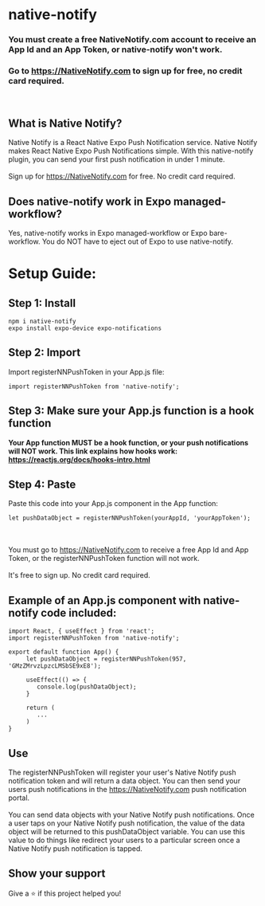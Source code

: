 # native-notify

### You must create a free NativeNotify.com account to receive an App Id and an App Token, or native-notify won't work.
### Go to https://NativeNotify.com to sign up for free, no credit card required.

<br/>

## What is Native Notify?
Native Notify is a React Native Expo Push Notification service. Native Notify makes React Native Expo Push Notifications simple. With this native-notify plugin, you can send your first push notification in under 1 minute.
<br/><br/>
Sign up for https://NativeNotify.com for free. No credit card required.

## Does native-notify work in Expo managed-workflow?
Yes, native-notify works in Expo managed-workflow or Expo bare-workflow. You do NOT have to eject out of Expo to use native-notify.

# Setup Guide:

## Step 1: Install
```
npm i native-notify 
expo install expo-device expo-notifications
```

## Step 2: Import
Import registerNNPushToken in your App.js file:
```
import registerNNPushToken from 'native-notify';
```

## Step 3: Make sure your App.js function is a hook function
<strong>Your App function MUST be a hook function, or your push notifications will NOT work. This link explains how hooks work: <a href="https://reactjs.org/docs/hooks-intro.html" target="_blank">https://reactjs.org/docs/hooks-intro.html</a></strong>

## Step 4: Paste
Paste this code into your App.js component in the App function:
```
let pushDataObject = registerNNPushToken(yourAppId, 'yourAppToken');
```
<br/><br/>
You must go to https://NativeNotify.com to receive a free App Id and App Token, or the registerNNPushToken function will not work. 
<br/><br/>
It's free to sign up. No credit card required.

## Example of an App.js component with native-notify code included:
```
import React, { useEffect } from 'react';
import registerNNPushToken from 'native-notify';

export default function App() {
     let pushDataObject = registerNNPushToken(957, 'GMzZMrvzLpzcLMSbSE9xE8');

     useEffect(() => {
        console.log(pushDataObject);
     }

     return (
        ...
     )
}
```

## Use
The registerNNPushToken will register your user's Native Notify push notification token and will return a data object. You can then send your users push notifications in the https://NativeNotify.com push notification portal.
<br/><br/>
You can send data objects with your Native Notify push notifications. Once a user taps on your Native Notify push notification, the value of the data object will be returned to this pushDataObject variable. You can use this value to do things like redirect your users to a particular screen once a Native Notify push notification is tapped.

## Show your support
Give a ⭐️ if this project helped you!